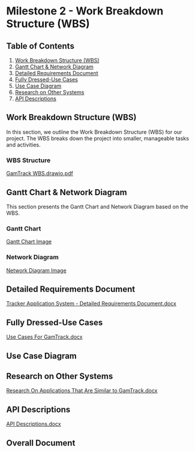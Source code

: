 # Milestone 2 - Work Breakdown Structure (WBS)

## Table of Contents

1. [Work Breakdown Structure (WBS)](#work-breakdown-structure-wbs)
2. [Gantt Chart & Network Diagram](#gantt-chart--network-diagram)
3. [Detailed Requirements Document](#detailed-requirements-document)
4. [Fully Dressed-Use Cases](#fully-dressed-use-cases)
5. [Use Case Diagram](#use-case-diagram)
6. [Research on Other Systems](#research-on-other-systems)
7. [API Descriptions](#api-descriptions)

## Work Breakdown Structure (WBS)
In this section, we outline the Work Breakdown Structure (WBS) for our project. The WBS breaks down the project into smaller, manageable tasks and activities.

### WBS Structure
[GamTrack WBS.drawio.pdf](https://github.com/cis-famu/GameTrack/files/13061497/GamTrack.WBS.drawio.pdf)

## Gantt Chart & Network Diagram

This section presents the Gantt Chart and Network Diagram based on the WBS.

### Gantt Chart

[Gantt Chart Image](https://github.com/cis-famu/GameTrack/blob/main/Project%20Management%20Files/GamTrack%20Application.mpp)

### Network Diagram

[Network Diagram Image](https://github.com/cis-famu/GameTrack/blob/main/Project%20Management%20Files/GamTrack%20Application.mpp)


## Detailed Requirements Document
[Tracker Application System - Detailed Requirements Document.docx](https://github.com/cis-famu/GameTrack/files/13055680/Tracker.Application.System.-.Detailed.Requirements.Document.docx)

## Fully Dressed-Use Cases
[Use Cases For GamTrack.docx](https://github.com/cis-famu/GameTrack/files/13055684/Use.Cases.For.GamTrack.docx)

## Use Case Diagram

## Research on Other Systems

[Research On Applications That Are Similar to GamTrack.docx](https://github.com/cis-famu/GameTrack/files/13055685/Research.On.Applications.That.Are.Similar.to.GamTrack.docx)

## API Descriptions

[API Descriptions.docx](https://github.com/cis-famu/GameTrack/files/13055690/API.Descriptions.docx)

## Overall Document

